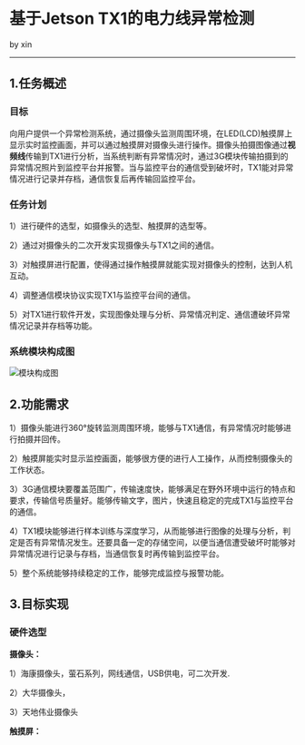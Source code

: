 # 基于Jetson TX1的电力线异常检测 #

by xin

---

## 1.任务概述 ##

### 目标 ###

向用户提供一个异常检测系统，通过摄像头监测周围环境，在LED(LCD)触摸屏上显示实时监控画面，并可以通过触摸屏对摄像头进行操作。摄像头拍摄图像通过**视频线**传输到TX1进行分析，当系统判断有异常情况时，通过3G模块传输拍摄到的异常情况照片到监控平台并报警。当与监控平台的通信受到破坏时，TX1能对异常情况进行记录并存档，通信恢复后再传输回监控平台。

### 任务计划 ###

1）进行硬件的选型，如摄像头的选型、触摸屏的选型等。

2）通过对摄像头的二次开发实现摄像头与TX1之间的通信。

3）对触摸屏进行配置，使得通过操作触摸屏就能实现对摄像头的控制，达到人机互动。

4）调整通信模块协议实现TX1与监控平台间的通信。

5）对TX1进行软件开发，实现图像处理与分析、异常情况判定、通信遭破坏异常情况记录并存档等功能。

### 系统模块构成图 ###

![模块构成图](F:/TX1/文档/模块构成.JPG)


## 2.功能需求 ##

1）摄像头能进行360°旋转监测周围环境，能够与TX1通信，有异常情况时能够进行拍摄并回传。

2）触摸屏能实时显示监控画面，能够很方便的进行人工操作，从而控制摄像头的工作状态。

3）3G通信模块要覆盖范围广，传输速度快，能够满足在野外环境中运行的特点和要求，传输信号质量好。能够传输文字，图片，快速且稳定的完成TX1与监控平台的通信。

4）TX1模块能够进行样本训练与深度学习，从而能够进行图像的处理与分析，判定是否有异常情况发生。还要具备一定的存储空间，以便当通信遭受破坏时能够对异常情况进行记录与存档，当通信恢复时再传输到监控平台。

5）整个系统能够持续稳定的工作，能够完成监控与报警功能。


## 3.目标实现 ##

### 硬件选型 ###

**摄像头：**


1）海康摄像头，萤石系列，网线通信，USB供电，可二次开发.

2）大华摄像头，

3）天地伟业摄像头

**触摸屏：**




